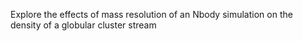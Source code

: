 Explore the effects of mass resolution of an Nbody simulation on the density of a globular cluster stream 
